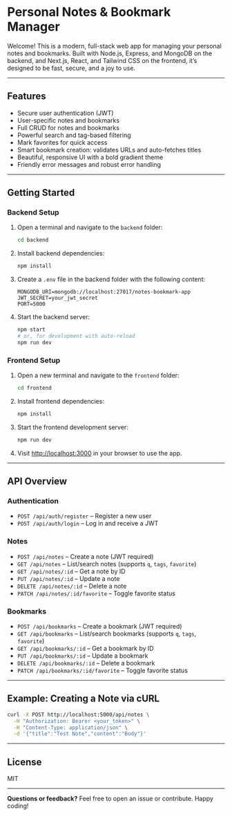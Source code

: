 # Personal Notes & Bookmark Manager

Welcome! This is a modern, full-stack web app for managing your personal notes and bookmarks. Built with Node.js, Express, and MongoDB on the backend, and Next.js, React, and Tailwind CSS on the frontend, it’s designed to be fast, secure, and a joy to use.

---

## Features
- Secure user authentication (JWT)
- User-specific notes and bookmarks
- Full CRUD for notes and bookmarks
- Powerful search and tag-based filtering
- Mark favorites for quick access
- Smart bookmark creation: validates URLs and auto-fetches titles
- Beautiful, responsive UI with a bold gradient theme
- Friendly error messages and robust error handling

---

## Getting Started

### Backend Setup
1. Open a terminal and navigate to the `backend` folder:
   ```bash
   cd backend
   ```
2. Install backend dependencies:
   ```bash
   npm install
   ```
3. Create a `.env` file in the backend folder with the following content:
   ```env
   MONGODB_URI=mongodb://localhost:27017/notes-bookmark-app
   JWT_SECRET=your_jwt_secret
   PORT=5000
   ```
4. Start the backend server:
   ```bash
   npm start
   # or, for development with auto-reload
   npm run dev
   ```

### Frontend Setup
1. Open a new terminal and navigate to the `frontend` folder:
   ```bash
   cd frontend
   ```
2. Install frontend dependencies:
   ```bash
   npm install
   ```
3. Start the frontend development server:
   ```bash
   npm run dev
   ```
4. Visit [http://localhost:3000](http://localhost:3000) in your browser to use the app.

---

## API Overview

### Authentication
- `POST /api/auth/register` – Register a new user
- `POST /api/auth/login` – Log in and receive a JWT

### Notes
- `POST /api/notes` – Create a note (JWT required)
- `GET /api/notes` – List/search notes (supports `q`, `tags`, `favorite`)
- `GET /api/notes/:id` – Get a note by ID
- `PUT /api/notes/:id` – Update a note
- `DELETE /api/notes/:id` – Delete a note
- `PATCH /api/notes/:id/favorite` – Toggle favorite status

### Bookmarks
- `POST /api/bookmarks` – Create a bookmark (JWT required)
- `GET /api/bookmarks` – List/search bookmarks (supports `q`, `tags`, `favorite`)
- `GET /api/bookmarks/:id` – Get a bookmark by ID
- `PUT /api/bookmarks/:id` – Update a bookmark
- `DELETE /api/bookmarks/:id` – Delete a bookmark
- `PATCH /api/bookmarks/:id/favorite` – Toggle favorite status

---

## Example: Creating a Note via cURL
```bash
curl -X POST http://localhost:5000/api/notes \
  -H "Authorization: Bearer <your_token>" \
  -H "Content-Type: application/json" \
  -d '{"title":"Test Note","content":"Body"}'
```

---

## License
MIT

---

**Questions or feedback?** Feel free to open an issue or contribute. Happy coding!
